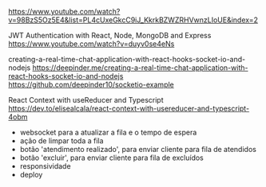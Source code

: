 https://www.youtube.com/watch?v=98BzS5Oz5E4&list=PL4cUxeGkcC9iJ_KkrkBZWZRHVwnzLIoUE&index=2

JWT Authentication with React, Node, MongoDB and Express
https://www.youtube.com/watch?v=duyv0se4eNs

creating-a-real-time-chat-application-with-react-hooks-socket-io-and-nodejs
https://deepinder.me/creating-a-real-time-chat-application-with-react-hooks-socket-io-and-nodejs
https://github.com/deepinder10/socketio-example

React Context with useReducer and Typescript
https://dev.to/elisealcala/react-context-with-usereducer-and-typescript-4obm

- websocket para a atualizar a fila e o tempo de espera
- ação de limpar toda a fila
- botão 'atendimento realizado', para enviar cliente para fila de atendidos
- botão 'excluir', para enviar cliente para fila de excluídos
- responsividade
- deploy